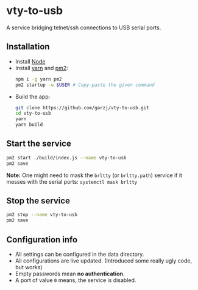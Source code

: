 # vty-to-usb

A service bridging telnet/ssh connections to USB serial ports.

## Installation

- Install [Node](https://nodejs.org/en)
- Install [yarn](https://classic.yarnpkg.com/lang/en/docs/install/#debian-stable) and [pm2](https://pm2.keymetrics.io/):
  ```bash
  npm i -g yarn pm2
  pm2 startup -u $USER # Copy-paste the given command
  ```
- Build the app:
  ```bash
  git clone https://github.com/garzj/vty-to-usb.git
  cd vty-to-usb
  yarn
  yarn build
  ```

## Start the service

```bash
pm2 start ./build/index.js --name vty-to-usb
pm2 save
```

**Note:** One might need to mask the `brltty` (or `brltty.path`) service if it messes with the serial ports: `systemctl mask brltty`

## Stop the service

```bash
pm2 stop --name vty-to-usb
pm2 save
```

## Configuration info

- All settings can be configured in the data directory.
- All configurations are live updated. (Introduced some really ugly code, but works)
- Empty passwords mean **no authentication**.
- A port of value `0` means, the service is disabled.
